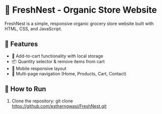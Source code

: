 # 🥗 FreshNest - Organic Store Website

FreshNest is a simple, responsive organic grocery store website built with HTML, CSS, and JavaScript.

## 🌿 Features

- 🛒 Add-to-cart functionality with local storage
- 📦 Quantity selector & remove items from cart
- 📱 Mobile responsive layout
- 🔗 Multi-page navigation (Home, Products, Cart, Contact)

## 🚀 How to Run

1. Clone the repository:
   git clone https://github.com/estherngwasi/FreshNest.git
